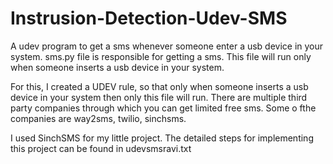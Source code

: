 # Instrusion-Detection-Udev-SMS
A udev program to get a sms whenever someone enter a usb device in your system.
sms.py file is responsible for getting a sms. This file will run only when someone inserts a usb device in your system.

For this, I created a UDEV rule, so that only when someone inserts a usb device in your system then only this file will run. There are multiple third party companies through which you can get limited free sms. Some o fthe companies are way2sms, twilio, sinchsms.

I used SinchSMS for my little project. 
The detailed steps for implementing this project can be found in udevsmsravi.txt
